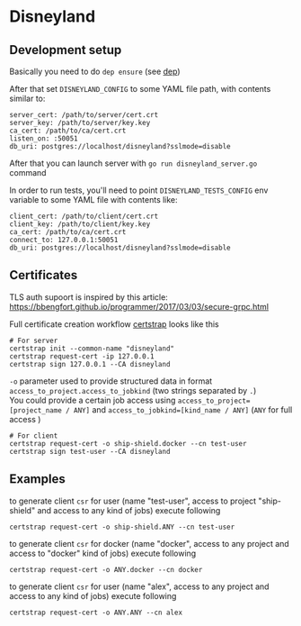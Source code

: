Disneyland
========

Development setup
---

Basically you need to do `dep ensure` (see [dep](https://github.com/golang/dep))

After that set `DISNEYLAND_CONFIG` to some YAML file path, with contents similar to:

```
server_cert: /path/to/server/cert.crt
server_key: /path/to/server/key.key
ca_cert: /path/to/ca/cert.crt
listen_on: :50051
db_uri: postgres://localhost/disneyland?sslmode=disable
```

After that you can launch server with `go run disneyland_server.go` command

In order to run tests, you'll need to point `DISNEYLAND_TESTS_CONFIG` env variable to some YAML file with contents like:
```
client_cert: /path/to/client/cert.crt
client_key: /path/to/client/key.key
ca_cert: /path/to/ca/cert.crt
connect_to: 127.0.0.1:50051
db_uri: postgres://localhost/disneyland?sslmode=disable
```


Certificates
---

TLS auth supoort is inspired by this article: https://bbengfort.github.io/programmer/2017/03/03/secure-grpc.html

Full certificate creation workflow [certstrap](https://github.com/square/certstrap) looks like this
```
# For server
certstrap init --common-name "disneyland"
certstrap request-cert -ip 127.0.0.1
certstrap sign 127.0.0.1 --CA disneyland
```
`-o` parameter used to provide structured data in format `access_to_project.access_to_jobkind` (two strings separated by `.`)  
You could provide a certain job access using `access_to_project=[project_name / ANY]` and `access_to_jobkind=[kind_name / ANY]` (`ANY` for full access )
```
# For client
certstrap request-cert -o ship-shield.docker --cn test-user
certstrap sign test-user --CA disneyland
```
Examples
---

to generate client `csr` for user (name "test-user", access to project "ship-shield" and access to any kind of jobs) execute following
```
certstrap request-cert -o ship-shield.ANY --cn test-user
```
to generate client `csr` for docker (name "docker", access to any project and access to "docker" kind of jobs) execute following
```
certstrap request-cert -o ANY.docker --cn docker
```
to generate client `csr` for user (name "alex", access to any project and access to any kind of jobs) execute following
```
certstrap request-cert -o ANY.ANY --cn alex
```